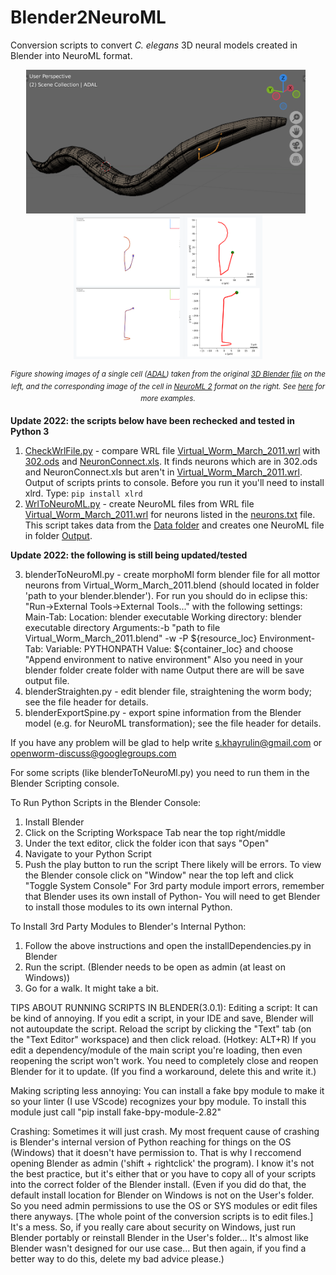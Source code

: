 Blender2NeuroML
===============

Conversion scripts to convert <i>C. elegans</i> 3D neural models created in Blender into NeuroML format.

<p align="center"><img src="images/Blender_ADAL.png" height="230"/>&nbsp;&nbsp;<img src="images/ADAL.png" height="230"/></p>
<p align="center"><sup><i>Figure showing images of a single cell (<a href="https://www.wormatlas.org/neurons/Individual%20Neurons/ADAframeset.html">ADAL</a>) taken from the original
<a href="https://github.com/openworm/Blender2NeuroML/blob/master/src/Data/Virtual_Worm_March_2011.blend">3D Blender file</a> on the left, and the corresponding image of the cell in
<a href="https://docs.neuroml.org/Userdocs/NeuroMLv2.html">NeuroML 2</a> format on the right. See
<a href="src/NeuroMLImages/README.md">here</a> for more examples.</i></sup></p>


**Update 2022: the scripts below have been rechecked and tested in Python 3**

  1. [CheckWrlFile.py](src/CheckWrlFile.py) - compare WRL file [Virtual_Worm_March_2011.wrl](src/Data/Virtual_Worm_March_2011.wrl) with [302.ods](src/Data/302.ods) and [NeuronConnect.xls](src/Data/NeuronConnect.xls).
     It finds neurons which are in 302.ods and NeuronConnect.xls but aren't in [Virtual_Worm_March_2011.wrl](src/Data/Virtual_Worm_March_2011.wrl). Output of scripts prints
     to console. Before you run it you'll need to install xlrd. Type: `pip install xlrd`
  2. [WrlToNeuroML.py](src/WrlToNeuroML.py) - create NeuroML files from WRL file [Virtual_Worm_March_2011.wrl](src/Data/Virtual_Worm_March_2011.wrl) for neurons listed in the [neurons.txt](/src/Data/neurons.txt) file. This script takes data from the [Data folder](src/Data) and creates one NeuroML file in folder [Output](src/Output).

**Update 2022: the following is still being updated/tested**

  3. blenderToNeuroMl.py - create morphoMl form blender file for all mottor neurons from Virtual_Worm_March_2011.blend
     (should located in folder 'path to your blender\.blender\').
     For run you should do in eclipse this:
       "Run->External Tools->External Tools..." with the following settings:
        Main-Tab:
        Location: blender executable
        Working directory: blender executable directory
        Arguments:-b "path to file Virtual_Worm_March_2011.blend" -w -P ${resource_loc}
        Environment-Tab:
        Variable: PYTHONPATH
        Value: ${container_loc}
        and choose "Append environment to native environment"
     Also you need in your blender folder create folder with name Output there are will be save output file.
  4. blenderStraighten.py - edit blender file, straightening the worm body; see the file header for details.
  5. blenderExportSpine.py - export spine information from the Blender model (e.g. for NeuroML transformation); see the file header for details.

If you have any problem will be glad to help
write s.khayrulin@gmail.com or openworm-discuss@googlegroups.com


For some scripts (like blenderToNeuroMl.py) you need to run them in the Blender Scripting console.

To Run Python Scripts in the Blender Console:
1. Install Blender
2. Click on the Scripting Workspace Tab near the top right/middle
3. Under the text editor, click the folder icon that says "Open"
4. Navigate to your Python Script
5. Push the play button to run the script
There likely will be errors.
To view the Blender console click on "Window" near the top left and click "Toggle System Console"
For 3rd party module import errors, remember that Blender uses its own install of Python-
You will need to get Blender to install those modules to its own internal Python.

To Install 3rd Party Modules to Blender's Internal Python:
1. Follow the above instructions and open the installDependencies.py in Blender
2. Run the script. (Blender needs to be open as admin (at least on Windows))
3. Go for a walk. It might take a bit.

TIPS ABOUT RUNNING SCRIPTS IN BLENDER(3.0.1):
Editing a script:
It can be kind of annoying. If you edit a script, in your IDE and save, Blender will not autoupdate the script.
Reload the script by clicking the "Text" tab (on the "Text Editor" workspace) and then click reload. (Hotkey: ALT+R)
If you edit a dependency/module of the main script you're loading, then even reopening the script won't work.
You need to completely close and reopen Blender for it to update. (If you find a workaround, delete this and write it.)

Making scripting less annoying:
You can install a fake bpy module to make it so your linter (I use VScode) recognizes your bpy module.
To install this module just call "pip install fake-bpy-module-2.82"

Crashing:
Sometimes it will just crash.
My most frequent cause of crashing is Blender's internal version of Python reaching for things on the OS (Windows)
that it doesn't have permission to.
That is why I reccomend opening Blender as admin ('shift + rightclick' the program).
I know it's not the best practice, but it's either that or you have to copy
all of your scripts into the correct folder of the Blender install.
(Even if you did do that, the default install location for Blender on Windows is not on the User's folder.
So you need admin permissions to use the OS or SYS modules or edit files there anyways.
[The whole point of the conversion scripts is to edit files.]
It's a mess. So, if you really care about security on Windows, just run Blender portably or
reinstall Blender in the User's folder...
It's almost like Blender wasn't designed for our use case...
But then again, if you find a better way to do this, delete my bad advice please.)
